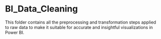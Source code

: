 # BI_Data_Cleaning
This folder contains all the preprocessing and transformation steps applied to raw data to make it suitable for accurate and insightful visualizations in Power BI.
